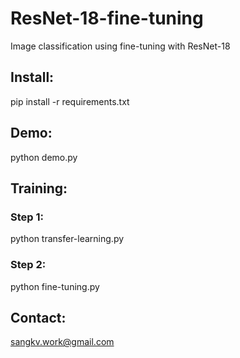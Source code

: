 # ResNet-18-fine-tuning
Image classification using fine-tuning with ResNet-18

## Install:

pip install -r requirements.txt

## Demo:

python demo.py

## Training:
### Step 1:
python transfer-learning.py

### Step 2:
python fine-tuning.py

## Contact:

sangkv.work@gmail.com
